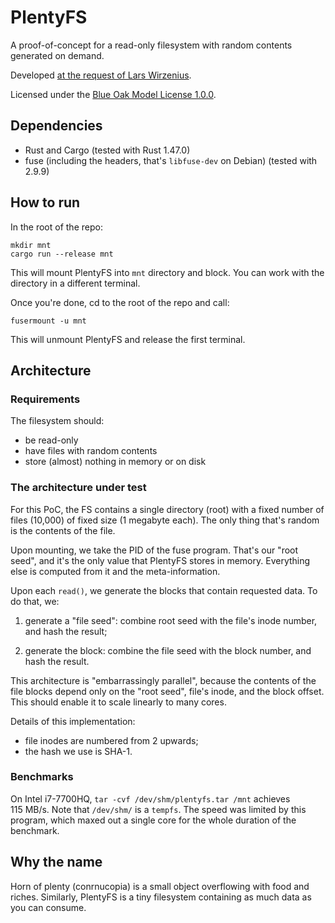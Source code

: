 # PlentyFS

A proof-of-concept for a read-only filesystem with random contents generated on
demand.

Developed [at the request of Lars Wirzenius](https://toot.liw.fi/@liw/105028618188354731).

Licensed under the [Blue Oak Model License 1.0.0](LICENSE.md).

## Dependencies

- Rust and Cargo (tested with Rust 1.47.0)
- fuse (including the headers, that's `libfuse-dev` on Debian) (tested with
    2.9.9)

## How to run

In the root of the repo:

```
mkdir mnt
cargo run --release mnt
```

This will mount PlentyFS into `mnt` directory and block. You can work with the
directory in a different terminal.

Once you're done, cd to the root of the repo and call:

```
fusermount -u mnt
```

This will unmount PlentyFS and release the first terminal.

## Architecture

### Requirements

The filesystem should:

- be read-only
- have files with random contents
- store (almost) nothing in memory or on disk

### The architecture under test

For this PoC, the FS contains a single directory (root) with a fixed number of
files (10,000) of fixed size (1 megabyte each). The only thing that's random is
the contents of the file.

Upon mounting, we take the PID of the fuse program. That's our "root seed", and
it's the only value that PlentyFS stores in memory. Everything else is computed
from it and the meta-information.

Upon each `read()`, we generate the blocks that contain requested data. To do
that, we:

1. generate a "file seed": combine root seed with the file's inode number, and
   hash the result;

2. generate the block: combine the file seed with the block number, and hash the
   result.

This architecture is "embarrassingly parallel", because the contents of the file
blocks depend only on the "root seed", file's inode, and the block offset. This
should enable it to scale linearly to many cores.

Details of this implementation:

- file inodes are numbered from 2 upwards;
- the hash we use is SHA-1.

### Benchmarks

On Intel i7-7700HQ, `tar -cvf /dev/shm/plentyfs.tar /mnt` achieves 115 MB/s.
Note that `/dev/shm/` is a `tempfs`. The speed was limited by this program,
which maxed out a single core for the whole duration of the benchmark.

## Why the name

Horn of plenty (conrnucopia) is a small object overflowing with food and riches.
Similarly, PlentyFS is a tiny filesystem containing as much data as you can
consume.
